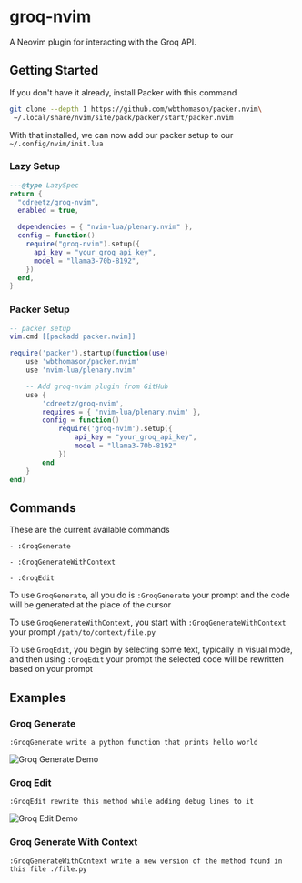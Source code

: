 # groq-nvim

A Neovim plugin for interacting with the Groq API.

## Getting Started

If you don't have it already, install Packer with this command

```sh
git clone --depth 1 https://github.com/wbthomason/packer.nvim\
 ~/.local/share/nvim/site/pack/packer/start/packer.nvim
```

With that installed, we can now add our packer setup to our `~/.config/nvim/init.lua`

### Lazy Setup

```lua
---@type LazySpec
return {
  "cdreetz/groq-nvim",
  enabled = true,

  dependencies = { "nvim-lua/plenary.nvim" },
  config = function()
    require("groq-nvim").setup({
      api_key = "your_groq_api_key",
      model = "llama3-70b-8192",
    })
  end,
}
```

### Packer Setup

```lua
-- packer setup
vim.cmd [[packadd packer.nvim]]

require('packer').startup(function(use)
    use 'wbthomason/packer.nvim'
    use 'nvim-lua/plenary.nvim'

    -- Add groq-nvim plugin from GitHub
    use {
        'cdreetz/groq-nvim',
        requires = { 'nvim-lua/plenary.nvim' },
        config = function()
            require('groq-nvim').setup({
                api_key = "your_groq_api_key",
                model = "llama3-70b-8192"
            })
        end
    }
end)
```

## Commands

These are the current available commands

```vim
- :GroqGenerate

- :GroqGenerateWithContext

- :GroqEdit
```

To use `GroqGenerate`, all you do is `:GroqGenerate` your prompt and the code will be generated at the place of the cursor

To use `GroqGenerateWithContext`, you start with `:GroqGenerateWithContext` your prompt `/path/to/context/file.py`

To use `GroqEdit`, you begin by selecting some text, typically in visual mode, and then using `:GroqEdit` your prompt the selected code will be rewritten based on your prompt

## Examples

### Groq Generate

```vim
:GroqGenerate write a python function that prints hello world
```

![Groq Generate Demo](https://github.com/cdreetz/groq-nvim/blob/master/public/GroqGenerateGif.gif)

### Groq Edit

```vim
:GroqEdit rewrite this method while adding debug lines to it
```

![Groq Edit Demo](https://github.com/cdreetz/groq-nvim/blob/master/public/GroqEditGif.gif)

### Groq Generate With Context

```vim
:GroqGenerateWithContext write a new version of the method found in this file ./file.py
```
